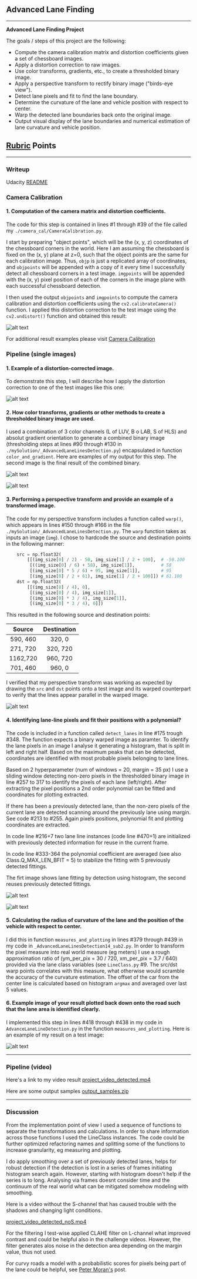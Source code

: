 ## Advanced Lane Finding

---

**Advanced Lane Finding Project**

The goals / steps of this project are the following:

* Compute the camera calibration matrix and distortion coefficients given a set of chessboard images.
* Apply a distortion correction to raw images.
* Use color transforms, gradients, etc., to create a thresholded binary image.
* Apply a perspective transform to rectify binary image ("birds-eye view").
* Detect lane pixels and fit to find the lane boundary.
* Determine the curvature of the lane and vehicle position with respect to center.
* Warp the detected lane boundaries back onto the original image.
* Output visual display of the lane boundaries and numerical estimation of lane curvature and vehicle position.

[//]: # (Image References)

[image1]: ./examples/test_undist.jpg "Calibration"
[image2]: ./examples/und.jpg "Compare Undistorted"
[image3]: ./examples/c_b.jpg "Compare Channels"
[image4]: ./examples/bin.jpg "Binary Combined"
[image5]: ./examples/cop.jpg "Warp Compare"
[image6]: ./examples/lan_1.jpg "Histogram Detection"
[image7]: ./examples/lan_2.jpg "Reuse Previous"
[image8]: ./examples/res.jpg ""
[video1]: ./examples/project_video_detected.mp4 "Video"
[video2]: ./examples/project_video_detected_noS.mp4 "Video"

## [Rubric](https://review.udacity.com/#!/rubrics/571/view) Points

---

### Writeup

Udacity [README](https://github.com/tochalid/CarND-Advanced-Lane-Lines/tree/master/writeup_template.md)

### Camera Calibration

#### 1. Computation of the camera matrix and distortion coefficients.

The code for this step is contained in lines #1 through #39 of the file called my `./camera_cal/CameraCalibration.py`.

I start by preparing "object points", which will be the (x, y, z) coordinates of the chessboard corners in the world. Here I am assuming the chessboard is fixed on the (x, y) plane at z=0, such that the object points are the same for each calibration image.  Thus, `objp` is just a replicated array of coordinates, and `objpoints` will be appended with a copy of it every time I successfully detect all chessboard corners in a test image.  `imgpoints` will be appended with the (x, y) pixel position of each of the corners in the image plane with each successful chessboard detection.  

I then used the output `objpoints` and `imgpoints` to compute the camera calibration and distortion coefficients using the `cv2.calibrateCamera()` function.  I applied this distortion correction to the test image using the `cv2.undistort()` function and obtained this result: 

![alt text][image1]

For additional result examples please visit [Camera Calibration](https://github.com/tochalid/CarND-Advanced-Lane-Lines/tree/master/camera_cal)

### Pipeline (single images)

#### 1. Example of a distortion-corrected image.

To demonstrate this step, I will describe how I apply the distortion correction to one of the test images like this one:

![alt text][image2]

#### 2. How color transforms, gradients or other methods to create a thresholded binary image are used.

I used a combination of 3 color channels (L of LUV, B o LAB, S of HLS) and absolut gradient orientation to generate a combined binary image (thresholding steps at lines #90 through #130 in `./mySolution/_AdvancedLaneLinesDetection.py`) encapsulated in function `color_and_gradient`.  Here are examples of my output for this step. The second image is the final result of the combined binary.

![alt text][image3]

![alt text][image4]

#### 3. Performing a perspective transform and provide an example of a transformed image.

The code for my perspective transform includes a function called `warp()`, which appears in lines #150 through #166 in the file `./mySolution/_AdvancedLaneLinesDetection.py`.  The `warp` function takes as inputs an image (`img`). I chose to hardcode the source and destination points in the following manner:

```python
    src = np.float32(
        [[(img_size[0] / 2) - 50, img_size[1] / 2 + 100],  # -50.100
         [((img_size[0] / 6) + 58), img_size[1]],          # 58
         [(img_size[0] * 5 / 6) + 95, img_size[1]],        # 95
         [(img_size[0] / 2 + 61), img_size[1] / 2 + 100]]) # 61.100
    dst = np.float32(
        [[(img_size[0] / 4), 0],
         [(img_size[0] / 4), img_size[1]],
         [(img_size[0] * 3 / 4), img_size[1]],
         [(img_size[0] * 3 / 4), 0]])

```

This resulted in the following source and destination points:

| Source        | Destination   | 
|:-------------:|:-------------:| 
| 590, 460      | 320, 0        |
| 271, 720      | 320, 720      |
| 1162,720      | 960, 720      |
| 701, 460      | 960, 0        |

I verified that my perspective transform was working as expected by drawing the `src` and `dst` points onto a test image and its warped counterpart to verify that the lines appear parallel in the warped image.

![alt text][image5]

#### 4. Identifying lane-line pixels and fit their positions with a polynomial?

The code is included in a function called `detect_lanes` in line #175 trough #348. The function expects a binary warped image as paramter. To identify the lane pixels in an image I analyse it generating a histogram, that is split in left and right half. Based on the maximum peaks that can be detected, coordinates are identified with most probable pixels belonging to lane lines.

Based on 2 hyperparameter (num of windows = 20, margin = 35 px) I use a sliding window detecting non-zero pixels in the thresholded binary image in line #257 to 317 to identify the pixels of each lane (left/right). After extracting the pixel positions a 2nd order polynomial can be fitted and coordinates for plotting extracted.

If there has been a previously detected lane, than the non-zero pixels of the current lane are detected scanning around the previously lane using margin. See code #213 to #255. Again pixels positions, polynomial fit and plotting coordinates are extracted.

In code line #216+7 two lane line instances (code line #470+1) are initialized with previously detected information for reuse in the current frame.

In code line #333-364 the polynomial coefficient are averaged (see also Class.Q_MAX_LEN_BFIT = 5) to stabilize the fitting with 5 previously detected fittings.

The firt image shows lane fitting by detection using histogram, the second reuses previously detected fittings.

![alt text][image6]

![alt text][image7]


#### 5. Calculating the radius of curvature of the lane and the position of the vehicle with respect to center.

I did this in function `measures_and_plotting` in lines #379 through #439 in my code in `_AdvancedLaneLinesDetection14_sub2.py`. In order to transform the pixel measure into real world measure (eg meters) I use a rough approximation ratio of (ym_per_pix = 30 / 720, xm_per_pix = 3.7 / 640) provided via the lane class variables (see `LineClass.py` #9. The src/dst warp points correlates with this measure, what otherwise would scramble the accuracy of the curvature estimation. The offset of the car from the center line is calculated based on histogram `argmax` and averaged over last 5 values.

#### 6. Example image of your result plotted back down onto the road such that the lane area is identified clearly.

I implemented this step in lines #418 through #438 in my code in `AdvanceLaneLineDetection.py` in the function `measures_and_plotting`.  Here is an example of my result on a test image:

![alt text][image8]

---

### Pipeline (video)

Here's a link to my video result
[project_video_detected.mp4](./examples/project_video_detected.mp4)

Here are some output samples
[output_samples.zip](./output_images/run7.zip)

---

### Discussion

From the implementation point of view I used a sequence of functions to separate the transformations and calculations. In order to share information across those functions I used the LineClass instances. The code could be further optimized refactoring names and splitting some of the functions to increase granularity, eg measuring and plotting.

I do apply smoothing over a set of previously detected lanes, helps for robust detection if the detection is lost in a series of frames initiating histogram search again. However, starting with histogram doesn't help if the series is to long. Analysing via frames doesnt consider time and the continuum of the real world what can be mitigated somehow modeling with smoothing.

Here is a video without the S-channel that has caused trouble with the shadows and changing light conditions.

[project_video_detected_noS.mp4](./examples/project_video_detected_noS.mp4)

For the filtering I test-wise applied CLAHE filter on L-channel what improved contrast and could be helpful also in the challenge videos. However, the filter generates alos noise in the detection area depending on the margin value, thus not used.

For curvy roads a model with a probabilistic scores for pixels being part of the lane could be helpful, see [Peter Moran's](http://petermoran.org/robust-lane-tracking/) post.
